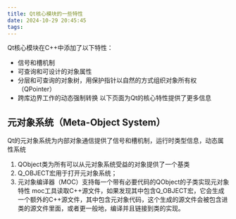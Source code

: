 ```yaml
---
title: Qt核心模块的一些特性
date: 2024-10-29 20:45:45
tags:
---
```

Qt核心模块在C++中添加了以下特性：
- 信号和槽机制
- 可查询和可设计的对象属性
- 分层和可查询的对象树，用保护指针以自然的方式组织对象所有权（QPointer）
- 跨库边界工作的动态强制转换
以下页面为Qt的核心特性提供了更多信息

## 元对象系统（Meta-Object System）
Qt的元对象系统为内部对象通信提供了信号和槽机制，运行时类型信息，动态属性系统
1. QObject类为所有可以从元对象系统受益的对象提供了一个基类
2. Q_OBJECT宏用于打开元对象系统；
3. 元对象编译器（MOC）支持每一个带有必要代码的QObject的子类实现元对象特性
moc工具读取C++源文件，如果发现其中包含Q_OBJECT宏，它会生成一个额外的C++源文件，其中包含元对象代码，这个生成的源文件会被包含进类的源文件里面，或者更一般地，编译并且链接到类的实现。

